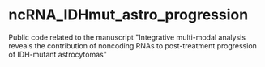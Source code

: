 # ncRNA_IDHmut_astro_progression
Public code related to the manuscript "Integrative multi-modal analysis reveals the contribution of noncoding RNAs to post-treatment progression of IDH-mutant astrocytomas"
